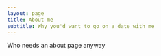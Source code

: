 ```yaml
---
layout: page
title: About me
subtitle: Why you'd want to go on a date with me
---
```


Who needs an about page anyway
